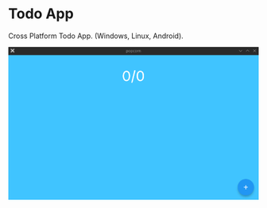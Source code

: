 # Todo App

Cross Platform Todo App.  (Windows, Linux, Android).

![Preview](https://raw.githubusercontent.com/MustaphaAlioglou/Todo-Desktop/main/README/pet.gif)

